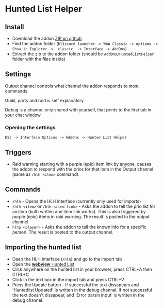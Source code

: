 # Hunted List Helper
## Install
* Download the addon [ZIP on github](https://github.com/banpower1/HuntedListHelper/archive/master.zip)
* Find the addon folder (`blizzard launcher -> WoW Classic -> options -> Show in Explorer -> _classic_ -> Interface -> AddOns`)
* Extract the zip to the addon folder (should be `AddOns/HuntedListHelper` folder with the files inside)  
## Settings
Output channel controls what channel the addon responds to most commands.

Guild, party and raid is self explanatory.

Debug is a channel only shared with yourself, that prints to the first tab in your chat window.
### Opening the settings
`ESC -> Interface Options -> AddOns -> Hunted List Helper`
## Triggers
* Raid warning starting with a purple (epic) item link by anyone, causes the addon to respond with the prios for that item in the Output channel (same as `/hlh <item>` command).
## Commands
* `/hlh` - Opens the HLH interface (currently only used for imports)
* `/hlh <item>` or `/hlh <item link>` - Asks the addon to tell the prio list for an item (both written and item link works). This is also triggered by purple (epic) items in raid warning. The result is posted to the output channel.
* `hlhp <player>` - Asks the addon to tell the known info for a specific person. The result is posted to the output channel.

## Importing the hunted list
* Open the HLH interface (`/hlh`) and go to the import tab
* Open the [**webview** Hunted List](https://docs.google.com/spreadsheets/d/e/2PACX-1vRuzcDVmq5M-gpi8m5OeTN0A4cxaa5xXwWHqBc5WlFMc9g4m91wUjjCtwSI98v7sJcgSObgJ9MuCrOP/pubhtml)
* Click anywhere on the hunted list in your browser, press CTRL+A then CTRL+C
* Click in the text box in the import tab and press CTRL+V
* Press the Update button - If successful the text dissapears and 'Huntedlist Updated' is written in the debug channel. If not successful the text doesn't dissapear, and 'Error parsin input' is written in the debug channel.